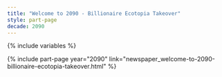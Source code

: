 ```yaml
---
title: "Welcome to 2090 - Billionaire Ecotopia Takeover"
style: part-page
decade: 2090
---
```


{% include variables %}

{% include part-page year="2090" link="newspaper_welcome-to-2090-billionaire-ecotopia-takeover.html" %}
